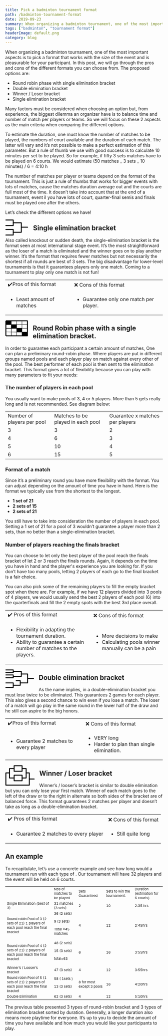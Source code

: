 ```yaml
---
title: Pick a badminton tournament format
path: /badminton-tournament-format
date: 2019-09-23
summary: When organizing a badminton tournament, one of the most important aspects is to pick a format that works with the size of the event and is pleasurable for your participant
tags: ["badminton", "tournament format"]
headerImage: default.png
category: blog
---
```


When organizing a badminton tournament, one of the most important aspects
is to pick a format that works with the size of the event and is pleasurable
for your participant. In this post, we will go through the pros and cons of
the different formats you can choose from. The proposed options are:

- Round robin phase with single elimination bracket
- Double elimination bracket
- Winner / Loser bracket
- Single elimination bracket

Many factors must be considered when choosing an option but, from experience, the biggest dilemma an organizer have is to balance time and number of match per players or teams. So we will focus on these 2 aspects as the main criteria when comparing the different options.

To estimate the duration, one must know the number of matches to be played, the numbers of court available and the duration of each match. The latter will vary and it’s not possible to make a perfect estimation of this parameter. But a rule of thumb we use with good success is to calculate 10 minutes per set to be played. So for example, if fifty 3 sets matches have to be played on 6 courts. We would estimate (50 matches _ 3 sets _ 10 minutes) / 6 = 4:10 h

The number of matches per player or teams depend on the format of the tournament. This is just a rule of thumbs that works for bigger events with lots of matches, cause the matches duration average out and the courts are full most of the time. It doesn’t take into account that at the end of a tournament, event il you have lots of court, quarter-final semis and finals must be played one after the others.

Let’s check the different options we have!

<div style="float: left; padding-right: 15px">
<svg width="74" height="52" viewBox="0 0 74 52" fill="none" xmlns="http://www.w3.org/2000/svg">
<path d="M2 2H25.561V19.7778H2M2 32.2222H25.561V50H2M25.561 10.8889H51.3659V25M25.561 41.1111L51.3659 41.2V25M51.3659 25H71.561" stroke="black" stroke-width="3" stroke-linecap="round" stroke-linejoin="round"/>
</svg>
</div>

## Single elimination bracket

Also called knockout or sudden death, the single-elimination bracket is the format seen at most international stage event. It’s the most straightforward as the loser of a match is eliminated and the winner goes on to play another winner. It’s the format that requires fewer matches but not necessarily the shortest if all rounds are best of 3 sets. The big disadvantage for lower-level tournaments is that it guarantees players only one match. Coming to a tournament to play only one match is not fun!

<table>
  <tr>
   <td> ✔️Pros of this format
   </td>
   <td> ❌ Cons of this format
   </td>
  </tr>
  <tr>
   <td>
<ul>

<li>Least amount of matches
</li>
</ul>
   </td>
   <td>
<ul>

<li>Guarantee only one match per player.
</li>
</ul>
   </td>
  </tr>
</table>

<div style="float: left; padding-right: 15px">
<svg width="73" height="52" viewBox="0 0 73 52" fill="none" xmlns="http://www.w3.org/2000/svg">
<path d="M2 2C8.73654 2 12.5135 2 19.25 2M2 2C2 6.68629 2 9.31371 2 14M2 2H19.25M2 2V14M25.561 2H19.25M25.561 50H2M2 50H19.25H36.5H53.75H71V38C71 33.3137 71 30.6863 71 26V14C71 9.31371 71 6.68629 71 2H53.75H36.5H19.25M2 50V38V26V14" stroke="black" stroke-width="3" stroke-linejoin="round"/>
<path d="M36.5 14H71M36.5 14V50V2M36.5 14H19.25M2 14H19.25M71 26H2H53.5V2V50M54 38L2 37.5L71 38M19.25 14V50V2" stroke="black"/>
<path d="M19.25 2H2V14H19.25V8V2Z" fill="black"/>
<path d="M36.5 14H19.25V26H36.5V16.5V14Z" fill="black"/>
<path d="M53.75 38V26H36.5V38H53.75Z" fill="black"/>
<path d="M53.75 50H71V38H53.75V50Z" fill="black"/>
<path d="M2 2C8.73654 2 12.5135 2 19.25 2M2 2C2 6.68629 2 9.31371 2 14M2 2H19.25M2 2V14M25.561 2H19.25M25.561 50H2M2 50H19.25H36.5H53.75M2 50V38V26V14M19.25 2H36.5H53.75H71C71 6.68629 71 9.31371 71 14V26C71 30.6863 71 33.3137 71 38M19.25 2V8V14M53.75 50H71V38M53.75 50V38M2 14C8.73654 14 12.5135 14 19.25 14M2 14H19.25M71 38H53.75M19.25 14H36.5V16.5M19.25 14V26H36.5M36.5 26H53.75V38M36.5 26V38M36.5 26V16.5M53.75 38H36.5M36.5 38V16.5" stroke="black" stroke-width="0.25" stroke-linejoin="round"/>
</svg>
</div>

## Round Robin phase with a single elimination bracket.

In order to guarantee each participant a certain amount of matches, One can plan a preliminary round-robin phase. Where players are put in different groups named pools and each player play on match against every other of the pool. The best performer of each pool is then sent to the elimination bracket. This format gives a lot of flexibility because you can play with many parameters to fit your needs:

### The number of players in each pool

You usually want to make pools of 3, 4 or 5 players. More than 5 gets really long and is not recommended. See diagram below:

<table>
  <tr>
   <td>Number of players per pool
   </td>
   <td>Matches to be played in each pool
   </td>
   <td>Guarantee x matches per players 
   </td>
  </tr>
  <tr>
   <td>3
   </td>
   <td>3
   </td>
   <td>2
   </td>
  </tr>
  <tr>
   <td>4
   </td>
   <td>6
   </td>
   <td>3
   </td>
  </tr>
  <tr>
   <td>5
   </td>
   <td>10
   </td>
   <td>4
   </td>
  </tr>
  <tr>
   <td>6
   </td>
   <td>15
   </td>
   <td>5
   </td>
  </tr>
</table>

### Format of a match

Since it’s a preliminary round you have more flexibility with the format. You can adjust depending on the amount of time you have in hand. Here is the format we typically use from the shortest to the longest.

- **1 set of 21**
- **2 sets of 15**
- **2 sets of 21**

You still have to take into consideration the number of players in each pool. Setting a 1 set of 21 for a pool of 3 wouldn’t guarantee a player more than 2 sets, than no better than a single-elimination bracket.

### Number of players reaching the finals bracket

You can choose to let only the best player of the pool reach the finals bracket of let 2 or 3 reach the finals rounds. Again, it depends on the time you have in hand and the player's experience you are looking for. If you don’t have too many pools, letting 2 players of each go to the final bracket is a fair choice.

You can also pick some of the remaining players to fill the empty bracket spot when there are. For example, if we have 12 players divided into 3 pools of 4 players, we would usually send the best 2 players of each pool (6) into the quarterfinals and fill the 2 empty spots with the best 3rd place overall.

<table>
  <tr>
   <td> ✔️ Pros of this format
   </td>
   <td> ❌ Cons of this format
   </td>
  </tr>
  <tr>
   <td>
<ul>

<li>Flexibility in adapting the tournament duration.
</li>
<li>Ability to guarantee a certain number of matches to the players.
</li>
</ul>
   </td>
   <td>
<ul>

<li>More decisions to make
</li>
<li>Calculating pools winner manually can be a pain
</li>
</ul>
   </td>
  </tr>
</table>

<div style="float: left; padding-right: 15px">
<svg width="92" height="60" viewBox="0 0 92 60" fill="none" xmlns="http://www.w3.org/2000/svg">
<path d="M2 2H25.561M25.561 2V10.8333M25.561 2V6.3889M25.561 10.8333H2M25.561 10.8333V6.3889M2 18.111H25.561M25.561 18.111V26.9999M25.561 18.111V22.5554M25.561 26.9999H2M25.561 26.9999V22.5554M25.561 6.3889H51.3659V14.9999M25.561 22.5554L51.3659 22.6443V14.9999M51.3659 14.9999H69.5H71.561V29.2499M48 43.5H71.561V29.2499M48 43.5V36.5H35M48 43.5V51H25.561M71.561 29.2499H90.5M25.561 51V43.5H2M25.561 51V58H2" stroke="black" stroke-width="3" stroke-linecap="round" stroke-linejoin="round"/>
</svg>
</div>

## Double elimination bracket

As the name implies, in a double-elimination bracket you must lose twice to be eliminated. This guarantees 2 games for each player. This also gives a second chance to win even if you lose a match. The loser of a match will go play in the same round in the lower half of the draw and he still can aspire to the big honors.

<table>
  <tr>
   <td> ✔️Pros of this format
   </td>
   <td>❌ Cons of this format
   </td>
  </tr>
  <tr>
   <td>
<ul>

<li>Guarantee 2 matches to every player
</li>
</ul>
   </td>
   <td>
<ul>

<li>VERY long
</li>
<li>Harder to plan than single elimination.
</li>
</ul>
   </td>
  </tr>
</table>

<div style="float: left; padding-right: 15px">
<svg width="94" height="66" viewBox="0 0 94 66" fill="none" xmlns="http://www.w3.org/2000/svg">
<path d="M53.8548 10.8889V2H28.4516V10.8889M53.8548 10.8889V19.7778H28.4516V10.8889M53.8548 10.8889H66.8387V25M53.8548 41.1111V32.2222H28.4516V41.1111M53.8548 41.1111V50H28.4516V41.1111M53.8548 41.1111L66.8387 41.2V25M66.8387 25H77V44.5M28.4516 10.8889H13.6129V25M28.4516 41.1111L13.6129 41.2V25M13.6129 25H2V64H39.5H77V44.5M77 44.5H92.5" stroke="black" stroke-width="3" stroke-linecap="round" stroke-linejoin="round"/>
</svg>

</div>

## Winner / Loser bracket

Winner’s / looser’s bracket is similar to double elimination but you can only lose your first match. Winner of each match goes to the left of the draw or to the right in alternate so both sides of the bracket are of balanced force. This format guarantees 2 matches per player and doesn’t take as long as a double-elimination bracket.

<table>
  <tr>
   <td> ✔️ Pros of this format
   </td>
   <td> ❌ Cons of this format
   </td>
  </tr>
  <tr>
   <td>
<ul>

<li>Guarantee 2 matches to every player
</li>
</ul>
   </td>
   <td>
<ul>

<li>Still quite long
</li>
</ul>
   </td>
  </tr>
</table>

## An example

To recapitulate, let’s use a concrete example and see how long would a tournament run with each type of . Our tournament will have 32 players and the event will be held on 6 courts.

<table style="font-size: 11px">
  <tr>
   <td>
   </td>
   <td>Nbs of matches to be played 
   </td>
   <td>Sets Guaranteed
   </td>
   <td>Sets to win the tournament.
   </td>
   <td>Duration (estimation for 6 courts) 
   </td>
  </tr>
  <tr>
   <td>Single Elimination (best of 3)
   </td>
   <td>31 matches (3 sets)
   </td>
   <td>2
   </td>
   <td>10
   </td>
   <td>2:35 hrs
   </td>
  </tr>
  <tr>
   <td>Round robin Pool of 3 (2 sets of 21) 1 players of each pool reach the final bracket
   </td>
   <td>36 (2 sets)
<p>
9  (3 sets)
<p>
Total =45 matches
   </td>
   <td>4
   </td>
   <td>12
   </td>
   <td>2:45hrs
   </td>
  </tr>
  <tr>
   <td>Round robin Pool of 4 (2 sets of 21) 2 players of each pool reach the final bracket
   </td>
   <td>48 (2 sets)
<p>
15 (3 sets)
<p>
total=63
   </td>
   <td>6
   </td>
   <td>16
   </td>
   <td>3:55hrs
   </td>
  </tr>
  <tr>
   <td>Winner’s / Looser’s bracket
   </td>
   <td>47 (3 sets)
   </td>
   <td>4 
   </td>
   <td>12
   </td>
   <td>3:55hrs
   </td>
  </tr>
  <tr>
   <td>Round robin Pool of 5 (1 sets of 21) 2 players of each pool reach the final bracket
   </td>
   <td>58 ( 1sets )
<p>
13 (3 sets)
   </td>
   <td>8 for most except 3 pools
   </td>
   <td>16
   </td>
   <td>4:20hrs
   </td>
  </tr>
  <tr>
   <td>Double Elimination
   </td>
   <td>62 (3 sets)
   </td>
   <td>4
   </td>
   <td>12
   </td>
   <td>5:10hrs
   </td>
  </tr>
</table>

The previous table presented 3 types of round-robin bracket and 3 types of elimination bracket sorted by duration. Generally, a longer duration also means more playtime for everyone. It’s up to you to decide the amount of time you have available and how much you would like your participants to play.
